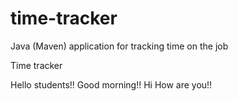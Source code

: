 # time-tracker
Java (Maven) application for tracking time on the job

Time tracker

Hello students!! Good morning!! Hi How are you!!
